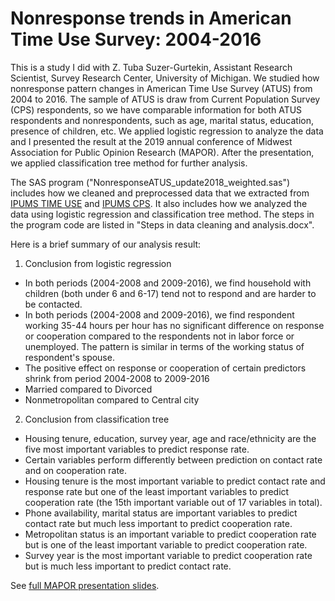 # Nonresponse trends in American Time Use Survey: 2004-2016

This is a study I did with Z. Tuba Suzer-Gurtekin, Assistant Research Scientist, Survey Research Center, University of Michigan. We studied how nonresponse pattern changes in American Time Use Survey (ATUS) from 2004 to 2016. The sample of ATUS is draw from Current Population Survey (CPS) respondents, so we have comparable information for both ATUS respondents and nonrespondents, such as age, marital status, education, presence of children, etc. We applied logistic regression to analyze the data and I presented the result at the 2019 annual conference of Midwest Association for Public Opinion Research (MAPOR). After the presentation, we applied classification tree method for further analysis. 

The SAS program ("NonresponseATUS_update2018_weighted.sas") includes how we cleaned and preprocessed data that we extracted from [IPUMS TIME USE](https://timeuse.ipums.org/) and [IPUMS CPS](https://cps.ipums.org/cps/). It also includes how we analyzed the data using logistic regression and classification tree method. The steps in the program code are listed in "Steps in data cleaning and analysis.docx".


Here is a brief summary of our analysis result:

1.	Conclusion from logistic regression
* In both periods (2004-2008 and 2009-2016), we find household with children (both under 6 and 6-17) tend not to respond and are harder to be contacted.
*	In both periods (2004-2008 and 2009-2016), we find respondent working 35-44 hours per hour has no significant difference on response or cooperation compared to the respondents not in labor force or unemployed. The pattern is similar in terms of the working status of respondent's spouse. 
*	The positive effect on response or cooperation of certain predictors shrink from period 2004-2008 to 2009-2016
  *	Married compared to Divorced
  *	Nonmetropolitan compared to Central city
  
2.	Conclusion from classification tree
*	Housing tenure, education, survey year, age and race/ethnicity are the five most important variables to predict response rate. 
*	Certain variables perform differently between prediction on contact rate and on cooperation rate.
  *	Housing tenure is the most important variable to predict contact rate and response rate but one of the least important variables to predict cooperation rate (the 15th important variable out of 17 variables in total).
  *	Phone availability, marital status are important variables to predict contact rate but much less important to predict cooperation rate.
  *	Metropolitan status is an important variable to predict cooperation rate but is one of the least important variable to predict cooperation rate.
  *	Survey year is the most important variable to predict cooperation rate but is much less important to predict contact rate. 

See [full MAPOR presentation slides](https://drive.google.com/file/d/1_xYzXlo6uWyXwu8zEUL8E_A9luQepBZx/view?usp=sharing).


